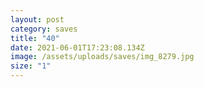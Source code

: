 ```yaml
---
layout: post
category: saves
title: "40"
date: 2021-06-01T17:23:08.134Z
image: /assets/uploads/saves/img_8279.jpg
size: "1"
---
```

